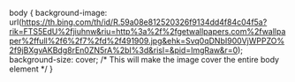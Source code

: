 body {
  background-image: url(https://th.bing.com/th/id/R.59a08e812520326f9134dd4f84c04f5a?rik=FTS5EdU%2fjiuhnw&riu=http%3a%2f%2fgetwallpapers.com%2fwallpaper%2ffull%2f6%2f7%2fd%2f491909.jpg&ehk=Svq0qDNbI900VjWPPZO%2f9jBXgvAKBdg8rEn0ZN5rA%2bI%3d&risl=&pid=ImgRaw&r=0);
  background-size: cover;
  /* This will make the image cover the entire body element */
}
